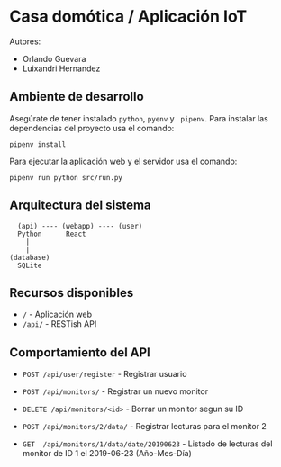 # Casa domótica / Aplicación IoT

Autores:
- Orlando Guevara
- Luixandri Hernandez


## Ambiente de desarrollo

Asegúrate de tener instalado `python`, `pyenv` y ` pipenv`. Para instalar las dependencias del proyecto usa el comando:
```
pipenv install
```

Para ejecutar la aplicación web y el servidor usa el comando:
```
pipenv run python src/run.py
```

## Arquitectura del sistema
```
  (api) ---- (webapp) ---- (user)
  Python      React
    |
    |
(database)
  SQLite
```


## Recursos disponibles

- `/` - Aplicación web
- `/api/` - RESTish API


## Comportamiento del API

- `POST /api/user/register` - Registrar usuario

- `POST /api/monitors/` - Registrar un nuevo monitor
- `DELETE /api/monitors/<id>` - Borrar un monitor segun su ID

- `POST /api/monitors/2/data/` - Registrar lecturas para el monitor 2
- `GET  /api/monitors/1/data/date/20190623` - Listado de lecturas del monitor de ID 1 el 2019-06-23 (Año-Mes-Día)

